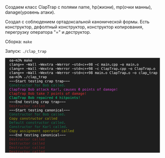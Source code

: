 Создаем класс ClapTrap с полями name, hp(жизни), mp(очки манны), danage(уровень атаки).

Создал с соблюдением ортадоксальной канонической формы.
Есть конструктор, дефолтный конструктор, конструктор копирования, перегрузку оператора "=" и деструктор.

Сборка: `make`

Запуск: `./clap_trap`


![](img/Screen_1.png)